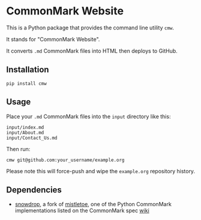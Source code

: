 # CommonMark Website

This is a Python package that provides the command line utility `cmw`.

It stands for "CommonMark Website".

It converts `.md` CommonMark files into HTML then deploys to GitHub.

## Installation

    pip install cmw

## Usage

Place your `.md` CommonMark files into the `input` directory like this:

    input/index.md
    input/About.md
    input/Contact_Us.md

Then run:

    cmw git@github.com:your_username/example.org

Please note this will force-push and wipe the `example.org` repository history.

## Dependencies

- [snowdrop](https://github.com/mizuki-hikaru/snowdrop), a fork of
  [mistletoe](https://github.com/miyuchina/mistletoe), one of the Python
  CommonMark implementations listed on the CommonMark spec
  [wiki](https://github.com/commonmark/commonmark-spec/wiki/List-of-CommonMark-Implementations)
